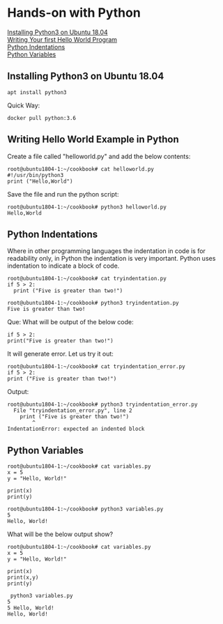 # Hands-on with Python

[Installing Python3 on Ubuntu 18.04]()<br>
[Writing Your first Hello World Program]()<br>
[Python Indentations]()<br>
[Python Variables]()<br>





## Installing Python3 on Ubuntu 18.04

```
apt install python3
```

Quick Way:

```
docker pull python:3.6
```


## Writing Hello World Example in Python

Create a file called "helloworld.py" and add the below contents:

```
root@ubuntu1804-1:~/cookbook# cat helloworld.py
#!/usr/bin/python3
print ("Hello,World")
```

Save the file and run the python script:

```
root@ubuntu1804-1:~/cookbook# python3 helloworld.py
Hello,World
```

## Python Indentations

Where in other programming languages the indentation in code is for readability only, in Python the indentation is very important.
Python uses indentation to indicate a block of code.

```
root@ubuntu1804-1:~/cookbook# cat tryindentation.py
if 5 > 2:
  print ("Five is greater than two!")
```

```
root@ubuntu1804-1:~/cookbook# python3 tryindentation.py
Five is greater than two!
```

Que: What will be output of the below code:

```
if 5 > 2:
print("Five is greater than two!")
```

It will generate error. Let us try it out:

```
root@ubuntu1804-1:~/cookbook# cat tryindentation_error.py
if 5 > 2:
print ("Five is greater than two!")
```

Output:

```
root@ubuntu1804-1:~/cookbook# python3 tryindentation_error.py
  File "tryindentation_error.py", line 2
    print ("Five is greater than two!")
        ^
IndentationError: expected an indented block
```


## Python Variables

```
root@ubuntu1804-1:~/cookbook# cat variables.py
x = 5
y = "Hello, World!"

print(x)
print(y)
```

```
root@ubuntu1804-1:~/cookbook# python3 variables.py
5
Hello, World!
```

What will be the below output show?

```
root@ubuntu1804-1:~/cookbook# cat variables.py
x = 5
y = "Hello, World!"

print(x)
print(x,y)
print(y)
```

```
 python3 variables.py
5
5 Hello, World!
Hello, World!
```



